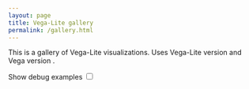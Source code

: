 ```yaml
---
layout: page
title: Vega-Lite gallery
permalink: /gallery.html
---
```


This is a gallery of Vega-Lite visualizations. Uses Vega-Lite version <span id="vl-version"></span> and Vega version <span id="vg-version"></span>.

<div class="viz-list"></div>

<label>
  Show debug examples <input type="checkbox" id="show-debug"></input>
</label>

<script src="{{site.baseurl}}/site/static/gallery.js"></script>
<link rel=stylesheet href="{{baseurl}}/site/static/gallery.css">
